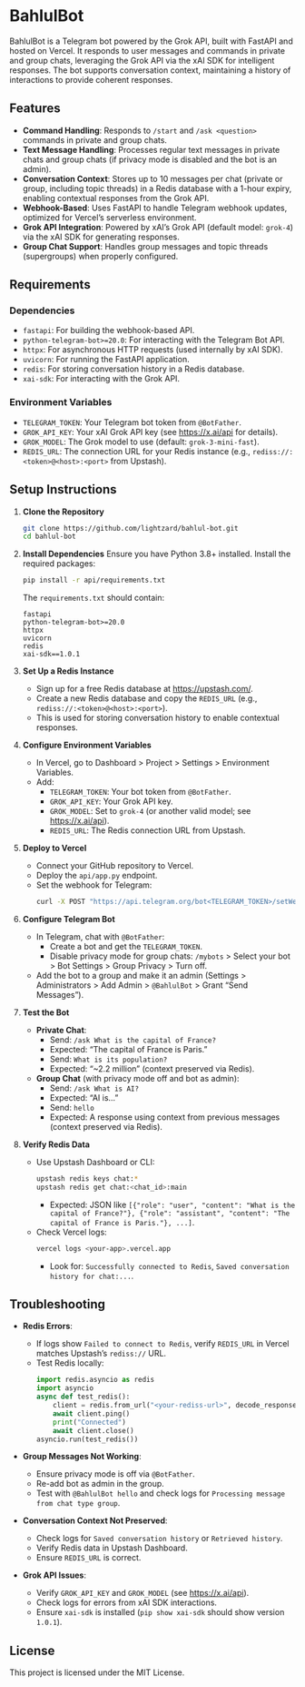 # BahlulBot

BahlulBot is a Telegram bot powered by the Grok API, built with FastAPI and hosted on Vercel. It responds to user messages and commands in private and group chats, leveraging the Grok API via the xAI SDK for intelligent responses. The bot supports conversation context, maintaining a history of interactions to provide coherent responses.

## Features

- **Command Handling**: Responds to `/start` and `/ask <question>` commands in private and group chats.
- **Text Message Handling**: Processes regular text messages in private chats and group chats (if privacy mode is disabled and the bot is an admin).
- **Conversation Context**: Stores up to 10 messages per chat (private or group, including topic threads) in a Redis database with a 1-hour expiry, enabling contextual responses from the Grok API.
- **Webhook-Based**: Uses FastAPI to handle Telegram webhook updates, optimized for Vercel’s serverless environment.
- **Grok API Integration**: Powered by xAI’s Grok API (default model: `grok-4`) via the xAI SDK for generating responses.
- **Group Chat Support**: Handles group messages and topic threads (supergroups) when properly configured.

## Requirements

### Dependencies
- `fastapi`: For building the webhook-based API.
- `python-telegram-bot>=20.0`: For interacting with the Telegram Bot API.
- `httpx`: For asynchronous HTTP requests (used internally by xAI SDK).
- `uvicorn`: For running the FastAPI application.
- `redis`: For storing conversation history in a Redis database.
- `xai-sdk`: For interacting with the Grok API.

### Environment Variables
- `TELEGRAM_TOKEN`: Your Telegram bot token from `@BotFather`.
- `GROK_API_KEY`: Your xAI Grok API key (see https://x.ai/api for details).
- `GROK_MODEL`: The Grok model to use (default: `grok-3-mini-fast`).
- `REDIS_URL`: The connection URL for your Redis instance (e.g., `rediss://:<token>@<host>:<port>` from Upstash).

## Setup Instructions

1. **Clone the Repository**
   ```bash
   git clone https://github.com/lightzard/bahlul-bot.git
   cd bahlul-bot
   ```

2. **Install Dependencies**
   Ensure you have Python 3.8+ installed. Install the required packages:
   ```bash
   pip install -r api/requirements.txt
   ```
   The `requirements.txt` should contain:
   ```
   fastapi
   python-telegram-bot>=20.0
   httpx
   uvicorn
   redis
   xai-sdk==1.0.1
   ```

3. **Set Up a Redis Instance**
   - Sign up for a free Redis database at https://upstash.com/.
   - Create a new Redis database and copy the `REDIS_URL` (e.g., `rediss://:<token>@<host>:<port>`).
   - This is used for storing conversation history to enable contextual responses.

4. **Configure Environment Variables**
   - In Vercel, go to Dashboard > Project > Settings > Environment Variables.
   - Add:
     - `TELEGRAM_TOKEN`: Your bot token from `@BotFather`.
     - `GROK_API_KEY`: Your Grok API key.
     - `GROK_MODEL`: Set to `grok-4` (or another valid model; see https://x.ai/api).
     - `REDIS_URL`: The Redis connection URL from Upstash.

5. **Deploy to Vercel**
   - Connect your GitHub repository to Vercel.
   - Deploy the `api/app.py` endpoint.
   - Set the webhook for Telegram:
     ```bash
     curl -X POST "https://api.telegram.org/bot<TELEGRAM_TOKEN>/setWebhook?url=https://<your-vercel-app>.vercel.app/webhook"
     ```

6. **Configure Telegram Bot**
   - In Telegram, chat with `@BotFather`:
     - Create a bot and get the `TELEGRAM_TOKEN`.
     - Disable privacy mode for group chats: `/mybots` > Select your bot > Bot Settings > Group Privacy > Turn off.
   - Add the bot to a group and make it an admin (Settings > Administrators > Add Admin > `@BahlulBot` > Grant “Send Messages”).

7. **Test the Bot**
   - **Private Chat**:
     - Send: `/ask What is the capital of France?`
     - Expected: “The capital of France is Paris.”
     - Send: `What is its population?`
     - Expected: “~2.2 million” (context preserved via Redis).
   - **Group Chat** (with privacy mode off and bot as admin):
     - Send: `/ask What is AI?`
     - Expected: “AI is…”
     - Send: `hello`
     - Expected: A response using context from previous messages (context preserved via Redis).

8. **Verify Redis Data**
   - Use Upstash Dashboard or CLI:
     ```bash
     upstash redis keys chat:*
     upstash redis get chat:<chat_id>:main
     ```
     - Expected: JSON like `[{"role": "user", "content": "What is the capital of France?"}, {"role": "assistant", "content": "The capital of France is Paris."}, ...]`.
   - Check Vercel logs:
     ```bash
     vercel logs <your-app>.vercel.app
     ```
     - Look for: `Successfully connected to Redis`, `Saved conversation history for chat:...`.

## Troubleshooting

- **Redis Errors**:
  - If logs show `Failed to connect to Redis`, verify `REDIS_URL` in Vercel matches Upstash’s `rediss://` URL.
  - Test Redis locally:
    ```python
    import redis.asyncio as redis
    import asyncio
    async def test_redis():
        client = redis.from_url("<your-rediss-url>", decode_responses=True)
        await client.ping()
        print("Connected")
        await client.close()
    asyncio.run(test_redis())
    ```

- **Group Messages Not Working**:
  - Ensure privacy mode is off via `@BotFather`.
  - Re-add bot as admin in the group.
  - Test with `@BahlulBot hello` and check logs for `Processing message from chat type group`.

- **Conversation Context Not Preserved**:
  - Check logs for `Saved conversation history` or `Retrieved history`.
  - Verify Redis data in Upstash Dashboard.
  - Ensure `REDIS_URL` is correct.

- **Grok API Issues**:
  - Verify `GROK_API_KEY` and `GROK_MODEL` (see https://x.ai/api).
  - Check logs for errors from xAI SDK interactions.
  - Ensure `xai-sdk` is installed (`pip show xai-sdk` should show version `1.0.1`).

## License

This project is licensed under the MIT License.